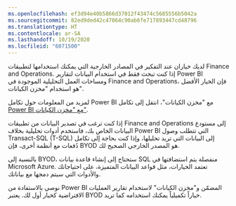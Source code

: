 ```yaml
---
ms.openlocfilehash: ef3d94e40b5866d37012f43474c5685556b5042a
ms.sourcegitcommit: 82ed9ded42c47064c90ab6fe717893447cd48796
ms.translationtype: HT
ms.contentlocale: ar-SA
ms.lasthandoff: 10/19/2020
ms.locfileid: "6071500"
---
```

لديك خياران عند التفكير في المصادر الخارجية التي يمكنك استخدامها لتطبيقات Finance and Operations. إذا كنت تبحث فقط في استخدام البيانات لتقارير Power BI ومساحات العمل التحليلية الموجودة في Finance and Operations، فإن الخيار الأفضل هو استخدام "مخزن الكيانات".

لمزيد من المعلومات حول تكامل Power BI مع "مخزن الكيانات"، انتقل إلى تكامل [Power BI مع "مخزن الكيانات"](https://docs.microsoft.com/dynamics365/fin-ops-core/dev-itpro/analytics/power-bi-integration-entity-store/?azure-portal=true).

إذا كنت ترغب في تصدير البيانات من تطبيقات Finance and Operations إلى مستودع البيانات الخاص بك، فاستخدم أدوات تحليلية بخلاف Power BI التي تتطلب وصول Transact-SQL ‏(T-SQL) إلى البيانات التي تريد تحليلها، وإذا كنت بحاجة إلى تكامل دُفعات مع أنظمة أخرى، فإن BYOD هو المصدر الخارجي الصحيح لك.

بالنسبة إلى BYOD، ستحتاج إلى إنشاء قاعدة بيانات SQL منفصلة يتم استضافتها في Microsoft Azure. تعتمد الخيارات، مثل قواعد البيانات المتميزة، على احتياجاتك والأدوات التي سيتم دمجها مع بياناتك.

نوصي بالاستفادة من Power BI المضمّن و"مخزن الكيانات" لاستخدام تقارير العمليات الافتراضية كخيار أول لك. يعتبر BYOD خياراً تكميلياً يمكنك استخدامه كما تريد. 

